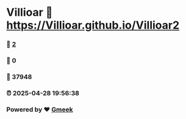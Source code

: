 # Villioar :link: https://Villioar.github.io/Villioar2 
### :page_facing_up: [2](https://Villioar.github.io/Villioar2/tag.html) 
### :speech_balloon: 0 
### :hibiscus: 37948 
### :alarm_clock: 2025-04-28 19:56:38 
### Powered by :heart: [Gmeek](https://github.com/Meekdai/Gmeek)
